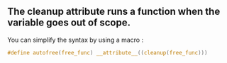 The cleanup attribute runs a function when the variable goes out of scope.
---------------


You can simplify the syntax by using a macro :

```C
#define autofree(free_func) __attribute__((cleanup(free_func)))
```
